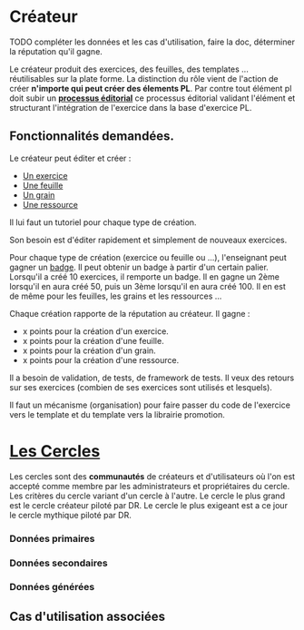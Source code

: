 # Créateur

TODO compléter les données et les cas d'utilisation, faire la doc, déterminer la réputation qu'il gagne.

Le créateur produit des exercices, des feuilles, des templates ... réutilisables sur la plate forme.
La distinction du rôle vient de l'action de créer **n'importe qui peut créer des élements PL**.
Par contre tout élément pl doit subir un **[processus éditorial](../concept/edition.md)** ce processus éditorial validant l'élément et structurant l'intégration de l'exercice dans la base d'exercice PL.


## Fonctionnalités demandées.

Le créateur peut éditer et créer :
* [Un exercice](../concept/exercice.md)
* [Une feuille](../concept/feuille.md)
* [Un grain](../concept/grain.md)
* [Une ressource](../concept/ressource.md)

Il lui faut un tutoriel pour chaque type de création.

Son besoin est d'éditer rapidement et simplement de nouveaux exercices.

Pour chaque type de création (exercice ou feuille ou ...), l'enseignant peut gagner un [badge](../concept/badge.md). Il peut obtenir un badge à partir d'un certain palier.
Lorsqu'il a créé 10 exercices, il remporte un badge.
Il en gagne un 2ème lorsqu'il en aura créé 50, puis un 3ème lorsqu'il en aura créé 100.
Il en est de même pour les feuilles, les grains et les ressources ...

Chaque création rapporte de la réputation au créateur.
Il gagne :
* x points pour la création d'un exercice.
* x points pour la création d'une feuille.
* x points pour la création d'un grain.
* x points pour la création d'une ressource.

Il a besoin de validation, de tests, de framework de tests. Il veux des retours sur ses exercices (combien de ses exercices sont utilisés et lesquels).

Il faut un mécanisme (organisation) pour faire passer du code de l'exercice vers le template et du template vers la librairie promotion.


# [Les Cercles](../concept/cercle.md)


Les cercles sont des **communautés** de créateurs et d'utilisateurs où l'on est accepté comme membre par les administrateurs et propriétaires du cercle.
Les critères du cercle variant d'un cercle à l'autre.
Le cercle le plus grand est le cercle créateur piloté par DR. Le cercle le plus exigeant est a ce jour le cercle mythique piloté par DR.

### Données primaires

### Données secondaires

### Données générées

## Cas d'utilisation associées

<!--- Author : Hugo Validator : name -->

